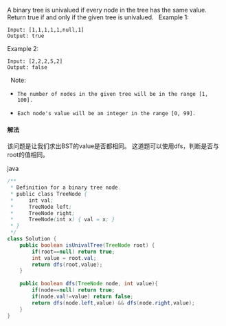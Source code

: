 A binary tree is univalued if every node in the tree has the same value.
Return true if and only if the given tree is univalued.
 
Example 1:
```
Input: [1,1,1,1,1,null,1]
Output: true
```

Example 2:
```
Input: [2,2,2,5,2]
Output: false
```

 
Note:

* ```The number of nodes in the given tree will be in the range [1, 100].```

* ```Each node's value will be an integer in the range [0, 99].```

#### 解法

该问题是让我们求出BST的value是否都相同。
这道题可以使用dfs，判断是否与root的值相同。

java
```java
/**
 * Definition for a binary tree node.
 * public class TreeNode {
 *     int val;
 *     TreeNode left;
 *     TreeNode right;
 *     TreeNode(int x) { val = x; }
 * }
 */
class Solution {
    public boolean isUnivalTree(TreeNode root) {
        if(root==null) return true;
        int value = root.val;
        return dfs(root,value);
    }
    
    public boolean dfs(TreeNode node, int value){
        if(node==null) return true;
        if(node.val!=value) return false;
        return dfs(node.left,value) && dfs(node.right,value);
    }
}
```